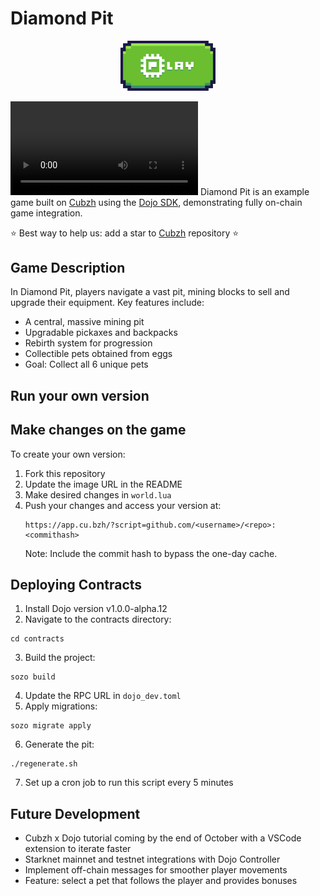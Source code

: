 # Diamond Pit

<div align="center">
  <a href="https://app.cu.bzh/?script=github.com/cubzh/diamond-pit">
    <img src="play_button.png" alt="Play Now" width="30%" height="30%">
  </a>
  <p></p>
</div>

![](diamondpit.mp4)
Diamond Pit is an example game built on [Cubzh](https://github.com/cubzh/cubzh) using the [Dojo SDK](https://github.com/dojoengine/dojo), demonstrating fully on-chain game integration.

⭐️ Best way to help us: add a star to [Cubzh](https://github.com/cubzh/cubzh) repository ⭐️

## Game Description

In Diamond Pit, players navigate a vast pit, mining blocks to sell and upgrade their equipment. Key features include:

- A central, massive mining pit
- Upgradable pickaxes and backpacks
- Rebirth system for progression
- Collectible pets obtained from eggs
- Goal: Collect all 6 unique pets

## Run your own version



## Make changes on the game

To create your own version:

1. Fork this repository
2. Update the image URL in the README
3. Make desired changes in `world.lua`
4. Push your changes and access your version at:
   ```
   https://app.cu.bzh/?script=github.com/<username>/<repo>:<commithash>
   ```
   Note: Include the commit hash to bypass the one-day cache.

## Deploying Contracts

1. Install Dojo version v1.0.0-alpha.12
2. Navigate to the contracts directory:
  ```
  cd contracts
  ```
3. Build the project:
  ```
  sozo build
  ```
4. Update the RPC URL in `dojo_dev.toml`
5. Apply migrations:
  ```
  sozo migrate apply
  ```
6. Generate the pit:
  ```
  ./regenerate.sh
  ```
7. Set up a cron job to run this script every 5 minutes

## Future Development

- Cubzh x Dojo tutorial coming by the end of October with a VSCode extension to iterate faster
- Starknet mainnet and testnet integrations with Dojo Controller
- Implement off-chain messages for smoother player movements
- Feature: select a pet that follows the player and provides bonuses
